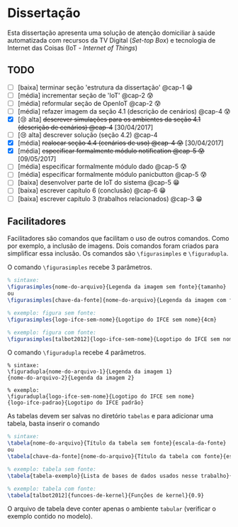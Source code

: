 # Dissertação 

Esta dissertação apresenta uma solução de atenção domiciliar à saúde 
automatizada com recursos da TV Digital (*Set-top Box*) e tecnologia
de Internet das Coisas (IoT - *Internet of Things*)
## TODO

- [ ] [baixa] terminar seção 'estrutura da dissertação' @cap-1 :grin: 
- [ ] [média] incrementar seção de 'IoT' @cap-2 :cold_sweat: 
- [ ] [média] reformular seção de OpenIoT @cap-2 :cold_sweat: 
- [ ] [média] refazer imagem da seção 4.1 (descrição de cenários) @cap-4 :cold_sweat: 
- [x] [:cry: alta] ~~descrever simulações para os ambientes da seção 4.1 (descrição de cenários) @cap-4~~ [30/04/2017]
- [ ] [:cry: alta] descrever solução (seção 4.2) @cap-4
- [x] [média] ~~realocar seção 4.4 (cenários de uso) @cap-4 :cold_sweat:~~ [30/04/2017]
- [x] [média] ~~especificar formalmente módulo notification @cap-5 :cold_sweat:~~ [09/05/2017]
- [ ] [média] especificar formalmente módulo dado @cap-5 :cold_sweat: 
- [ ] [média] especificar formalmente módulo panicbutton @cap-5 :cold_sweat: 
- [ ] [baixa] desenvolver parte de IoT do sistema @cap-5 :grin: 
- [ ] [baixa] escrever capítulo 6 (conclusão) @cap-6 :grin: 
- [ ] [baixa] escrever capítulo 3 (trabalhos relacionados) @cap-3 :grin: 

## Facilitadores

Facilitadores são comandos que facilitam o uso de outros comandos. Como por exemplo, a inclusão de imagens. Dois comandos foram criados para simplificar essa inclusão. Os comandos são
`\figurasimples` e `\figuradupla`.

O comando `\figurasimples` recebe 3 parâmetros. 

```latex
% sintaxe:
\figurasimples{nome-do-arquivo}{Legenda da imagem sem fonte}{tamanho}
ou
\figurasimples[chave-da-fonte]{nome-do-arquivo}{Legenda da imagem com fonte}{tamanho}

% exemplo: figura sem fonte:
\figurasimples{logo-ifce-sem-nome}{Logotipo do IFCE sem nome}{4cm}

% exemplo: figura com fonte:
\figurasimples[talbot2012]{logo-ifce-sem-nome}{Logotipo do IFCE sem nome}{4cm}
```

O comando `\figuradupla` recebe 4 parâmetros.
```
% sintaxe:
\figuradupla{nome-do-arquivo-1}{Legenda da imagem 1}
{nome-do-arquivo-2}{Legenda da imagem 2}

% exemplo:
\figuradupla{logo-ifce-sem-nome}{Logotipo do IFCE sem nome}
{logo-ifce-padrao}{Logotipo do IFCE padrão}
```

As tabelas devem ser salvas no diretório `tabelas` e para adicionar uma tabela, basta inserir o comando 
```latex
% sintaxe:
\tabela{nome-do-arquivo}{Título da tabela sem fonte}{escala-da-fonte}
ou
\tabela[chave-da-fonte]{nome-do-arquivo}{Título da tabela com fonte}{escala-da-fonte}

% exemplo: tabela sem fonte:
\tabela{tabela-exemplo}{Lista de bases de dados usados nesse trabalho}{1}

% exemplo: tabela com fonte:
\tabela[talbot2012]{funcoes-de-kernel}{Funções de kernel}{0.9}
```
O arquivo de tabela deve conter apenas o ambiente `tabular` (verificar o exemplo contido no modelo).
